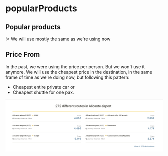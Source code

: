 # popularProducts

## Popular products

!&gt; We will use mostly the same as we're using now

## Price From

In the past, we were using the price per person. But we won't use it anymore. We will use the cheapest price in the destination, in the same frame of time as we're doing now, but following this pattern:

* Cheapest entire private car or
* Cheapest shuttle for one pax.

![Popular Products](../.gitbook/assets/popularproducts.png)

